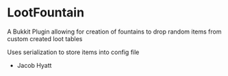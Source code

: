 # LootFountain
A Bukkit Plugin allowing for creation of fountains to drop random items from custom created loot tables

Uses serialization to store items into config file

- Jacob Hyatt
